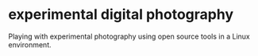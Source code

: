 # experimental digital photography

Playing with experimental photography using open source tools in a Linux environment.




